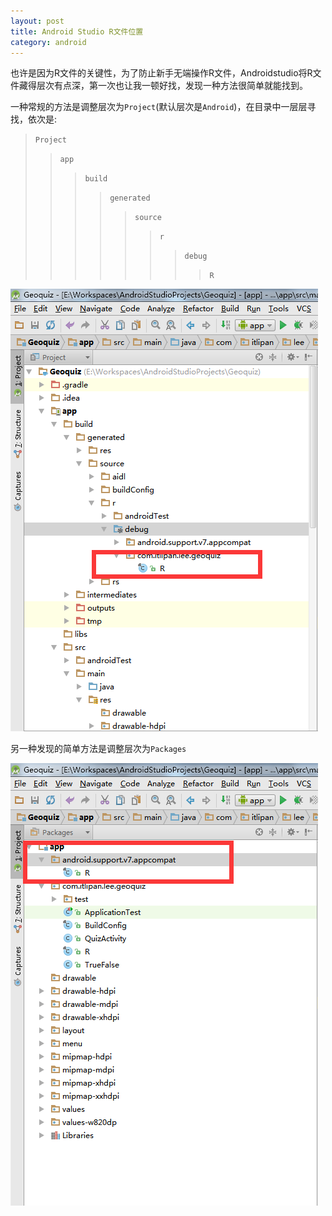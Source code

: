 ```yaml
---
layout: post
title: Android Studio R文件位置
category: android
---
```


也许是因为R文件的关键性，为了防止新手无端操作R文件，Androidstudio将R文件藏得层次有点深，第一次也让我一顿好找，发现一种方法很简单就能找到。

一种常规的方法是调整层次为`Project`(默认层次是`Android`)，在目录中一层层寻找，依次是:

> `Project` 
> 
> > `app`  
> >          
> > > `build`
> > >  
> > > > `generated` 
> > > >        
> > > > > `source` 
> > > > >  
> > > > > > `r`
> > > > > > 
> > > > > > > `debug`
> > > > > > >    
> > > > > > > > `R`           

![效果图](/assets/img/20150526/project.png)



另一种发现的简单方法是调整层次为`Packages`

![效果图](/assets/img/20150526/packeges.png)
